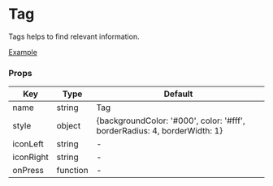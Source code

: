 # Tag

Tags helps to find relevant information.

[Example](https://github.com/ThakurBallary/react-native-btr-demo/tree/main/src/Components/Tag.tsx)

### Props
Key | Type | Default
----|----|----
name | string | Tag 
style | object | {backgroundColor: '#000', color: '#fff', borderRadius: 4, borderWidth: 1} 
iconLeft | string | - 
iconRight | string | - 
onPress | function | - 
